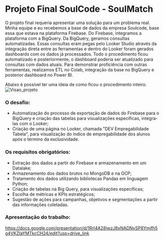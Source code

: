 # Projeto Final SoulCode - SoulMatch
O projeto final requeria apresentar uma solução para um problema real. Minha equipe e eu recebemos a base de dados da empresa Soulcode, base essa que estava na plataforma Firebase. Do Firebase, integramos a plataforma com a BigQuery. Da BigQuery, geramos consultas automatizadas. Essas consultas eram pegas pelo Looker Studio através da integração direta entre as ferramentas e dentro do Looker foram gerados dashboards com os dados já processados. Todo o procedimento ficou automatizado e posteriormente, o dashboard poderia ser atualizado para consultas com dados atuais. Para demonstrar proficiência com outras ferramentas, realizamos ETL no Colab, integração da base no BigQuery e posterior dashboard no Power BI.

Abaixo é possível ter uma ideia de como ficou o procedimento inteiro.
![Visao_projeto](https://github.com/lucaslapazini95/projeto_final_soulmatch/assets/114882852/42d49a09-6240-4481-a540-67618786ee88)

### O desafio:
- Automatização do processo de exportação de dados do Firebase para o BigQuery e criação das tabelas para visualizações específicas, integra-las com o Looker;
- Criação de uma página no Looker, chamada "DEV Empregabilidade Tabela", para visualização do índice de empregabilidade dos alunos após o término da exclusividade. 

### Os requisitos obrigatórios:

- Extração dos dados a partir do Firebase  e armazenamento em um Datalake; 
- Armazenamento dos dados brutos no MongoDB e na GCP;
- Tratamento dos dados utilizando bibliotecas Pandas em linguagem Python;
- Criação de tabelas na Big Query, para  visualizações  específicas;
- Escolha de métricas e KPIs estratégicos;
- Sugestão de ações para campanhas, objetivos e segmentações a partir das informações coletadas.

### Apresentação do trabalho:
https://docs.google.com/presentation/d/1Rrl4A28iwzJ8xNADNySP8Ymjfh5g4VKZIaYMTkcCH24/edit?usp=drive_link
